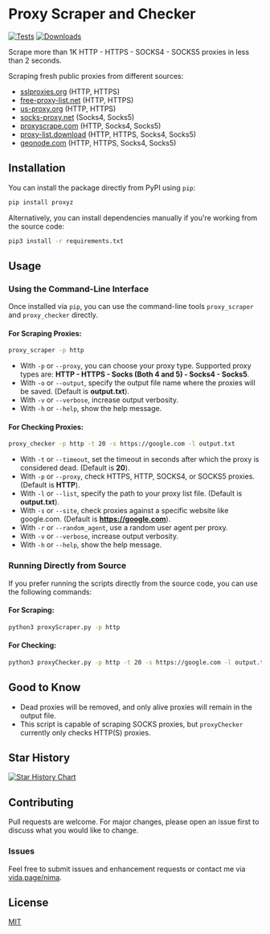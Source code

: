 # Proxy Scraper and Checker

[![Tests](https://github.com/iw4p/proxy-scraper/actions/workflows/tests.yml/badge.svg)](https://github.com/iw4p/proxy-scraper/actions/workflows/tests.yml)
[![Downloads](https://static.pepy.tech/badge/proxyz)](https://pepy.tech/project/proxyz)

Scrape more than 1K HTTP - HTTPS - SOCKS4 - SOCKS5 proxies in less than 2 seconds.

Scraping fresh public proxies from different sources:

- [sslproxies.org](http://sslproxies.org) (HTTP, HTTPS)
- [free-proxy-list.net](http://free-proxy-list.net) (HTTP, HTTPS)
- [us-proxy.org](http://us-proxy.org) (HTTP, HTTPS)
- [socks-proxy.net](http://socks-proxy.net) (Socks4, Socks5)
- [proxyscrape.com](https://proxyscrape.com) (HTTP, Socks4, Socks5)
- [proxy-list.download](https://www.proxy-list.download) (HTTP, HTTPS, Socks4, Socks5)
- [geonode.com](https://geonode.com) (HTTP, HTTPS, Socks4, Socks5)

## Installation

You can install the package directly from PyPI using `pip`:

```bash
pip install proxyz
```

Alternatively, you can install dependencies manually if you're working from the source code:

```bash
pip3 install -r requirements.txt
```

## Usage

### Using the Command-Line Interface

Once installed via `pip`, you can use the command-line tools `proxy_scraper` and `proxy_checker` directly.

#### For Scraping Proxies:

```bash
proxy_scraper -p http
```

- With `-p` or `--proxy`, you can choose your proxy type. Supported proxy types are: **HTTP - HTTPS - Socks (Both 4 and 5) - Socks4 - Socks5**.
- With `-o` or `--output`, specify the output file name where the proxies will be saved. (Default is **output.txt**).
- With `-v` or `--verbose`, increase output verbosity.
- With `-h` or `--help`, show the help message.

#### For Checking Proxies:

```bash
proxy_checker -p http -t 20 -s https://google.com -l output.txt
```

- With `-t` or `--timeout`, set the timeout in seconds after which the proxy is considered dead. (Default is **20**).
- With `-p` or `--proxy`, check HTTPS, HTTP, SOCKS4, or SOCKS5 proxies. (Default is **HTTP**).
- With `-l` or `--list`, specify the path to your proxy list file. (Default is **output.txt**).
- With `-s` or `--site`, check proxies against a specific website like google.com. (Default is **https://google.com**).
- With `-r` or `--random_agent`, use a random user agent per proxy.
- With `-v` or `--verbose`, increase output verbosity.
- With `-h` or `--help`, show the help message.

### Running Directly from Source

If you prefer running the scripts directly from the source code, you can use the following commands:

#### For Scraping:

```bash
python3 proxyScraper.py -p http
```

#### For Checking:

```bash
python3 proxyChecker.py -p http -t 20 -s https://google.com -l output.txt
```

## Good to Know

- Dead proxies will be removed, and only alive proxies will remain in the output file.
- This script is capable of scraping SOCKS proxies, but `proxyChecker` currently only checks HTTP(S) proxies.

## Star History

[![Star History Chart](https://api.star-history.com/svg?repos=iw4p/proxy-scraper&type=Date)](https://star-history.com/#iw4p/proxy-scraper&Date)

## Contributing

Pull requests are welcome. For major changes, please open an issue first to discuss what you would like to change.

### Issues

Feel free to submit issues and enhancement requests or contact me via [vida.page/nima](https://vida.page/nima).

## License

[MIT](https://choosealicense.com/licenses/mit/)
